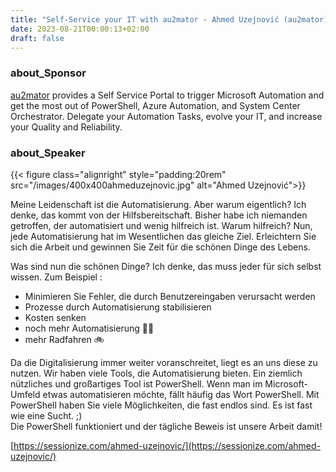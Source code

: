 ```yaml
---
title: "Self-Service your IT with au2mator - Ahmed Uzejnović (au2mator)"
date: 2023-08-21T00:00:13+02:00
draft: false
---
```


### about_Sponsor

[au2mator](https://au2mator.com/) provides a Self Service Portal to trigger Microsoft Automation and get the most out of PowerShell, Azure Automation, and System Center Orchestrator. Delegate your Automation Tasks, evolve your IT, and increase your Quality and Reliability.

### about_Speaker

{{< figure class="alignright" style="padding:20rem" src="/images/400x400ahmeduzejnovic.jpg" alt="Ahmed Uzejnović">}}

Meine Leidenschaft ist die Automatisierung. Aber warum eigentlich? Ich denke, das kommt von der Hilfsbereitschaft. Bisher habe ich niemanden getroffen, der automatisiert und wenig hilfreich ist. Warum hilfreich? Nun, jede Automatisierung hat im Wesentlichen das gleiche Ziel. Erleichtern Sie sich die Arbeit und gewinnen Sie Zeit für die schönen Dinge des Lebens.

Was sind nun die schönen Dinge? Ich denke, das muss jeder für sich selbst wissen. Zum Beispiel :

- Minimieren Sie Fehler, die durch Benutzereingaben verursacht werden
- Prozesse durch Automatisierung stabilisieren
- Kosten senken
- noch mehr Automatisierung 🕺🏻
- mehr Radfahren 🚲

Da die Digitalisierung immer weiter voranschreitet, liegt es an uns diese zu nutzen. Wir haben viele Tools, die Automatisierung bieten. Ein ziemlich nützliches und großartiges Tool ist PowerShell. Wenn man im Microsoft-Umfeld etwas automatisieren möchte, fällt häufig das Wort PowerShell. Mit PowerShell haben Sie viele Möglichkeiten, die fast endlos sind. Es ist fast wie eine Sucht. ;)  
Die PowerShell funktioniert und der tägliche Beweis ist unsere Arbeit damit!

[https://sessionize.com/ahmed-uzejnovic/](https://sessionize.com/ahmed-uzejnovic/)
